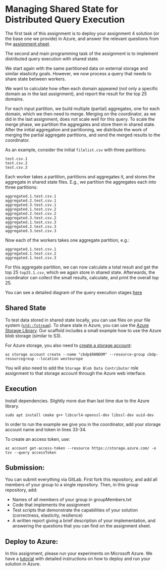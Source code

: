 # Managing Shared State for Distributed Query Execution
The first task of this assignment is to deploy your assignment 4 solution (or the base one we provide) in Azure, and answer the relevant questions from the [assignment sheet](assignment_sheet_5.pdf).

The second and main programming task of the assignment is to implement distributed query execution with shared state. 

We start again with the same partitioned data on external storage and similar elasticity goals.
However, we now process a query that needs to share state between workers.

We want to calculate how often each domain appeared (not only a specific domain as in the last assignment), and report the result for the top 25 domains.

For each input partition, we build multiple (partial) aggregates, one for each domain, which we then need to merge. Merging on the coordinator, as we did in the last assignment, does not scale well for this query. To scale the merge phase, we partition the aggregates and store them in shared state. After the initial aggregation and partitioning, we distribute the work of merging the partial aggregate partitions, and send the merged results to the coordinator.

As an example, consider the initial `filelist.csv` with three partitions:

```
test.csv.1
test.csv.2
test.csv.3
```

Each worker takes a partition, partitions and aggregates it, and stores the aggregate in shared state files.
E.g., we partition the aggregates each into three partitions:

```
aggregated.1.test.csv.1
aggregated.2.test.csv.1
aggregated.3.test.csv.1
aggregated.1.test.csv.2
aggregated.2.test.csv.2
aggregated.3.test.csv.2
aggregated.1.test.csv.3
aggregated.2.test.csv.3
aggregated.3.test.csv.3
```

Now each of the workers takes one aggregate partition, e.g.:

```
aggregated.1.test.csv.1
aggregated.1.test.csv.2
aggregated.1.test.csv.3
```

For this aggregate partition, we can now calculate a total result and get the top 25 `top25.1.csv`, which we again store
in shared state. Afterwards, the coordinator can collect the small results, calculate, and print the overall top 25.

You can see a detailed diagram of the query execution stages [here](screenshots/diagram.png)

## Shared State

To test data stored in shared state locally, you can use files on your file system
([`std::fstream`](https://en.cppreference.com/w/cpp/io/basic_fstream)).
To share state in Azure, you can use the [Azure Storage Library](https://github.com/Azure/azure-storage-cpplite).
Our scaffold includes a small example how to use the Azure blob storage (similar to S3).

For Azure storage, you also need
to [create a storage account](https://learn.microsoft.com/en-us/azure/storage/common/storage-account-create?tabs=azure-cli):

```
az storage account create --name "cbdp$RANDOM" --resource-group cbdp-resourcegroup --location westeurope
```

You will also need to add the `Storage Blob Data Contributor` role assignment to that storage account through the Azure
web interface.

## Execution

Install dependencies. Slightly more due than last time due to the Azure library.

```
sudo apt install cmake g++ libcurl4-openssl-dev libssl-dev uuid-dev
```

In order to run the example we give you in the coordinator, add your storage account name and token in lines 33-34. 

To create an access token, use: 
```
az account get-access-token --resource https://storage.azure.com/ -o tsv --query accessToken
```
 
## Submission:
You can submit everything via GitLab.
First fork this repository, and add all members of your group to a single repository.
Then, in this group repository, add:
* Names of all members of your group in groupMembers.txt
* Code that implements the assignment
* Test scripts that demonstrate the capabilities of your solution (correctness, elasticity, resilience)
* A written report giving a brief description of your implementation, and answering the questions that you can find on the assignment sheet.


## Deploy to Azure:

In this assignment, please run your experiments on Microsoft Azure.
We have a [tutorial](AZURE_TUTORIAL.md) with detailed instructions on how to deploy and run your solution in Azure.